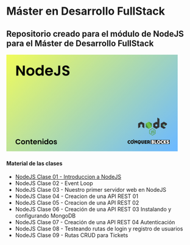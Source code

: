 <h1>Máster en Desarrollo FullStack</h1>

<h2>Repositorio creado para el módulo de NodeJS para el Máster de Desarrollo FullStack</h2>

<img width="450px" src="00_indice_portada/Portada.jpg" alt="Portada del de NodeJS" />

<h4>Material de las clases</h4>
<ul>
    <li><a target="_blank" href="./01_clases/Clase 01 - Introduccion a NodeJS/NodeJS Clase 01 - Introduccion a NodeJS - Diapositivas.pdf">NodeJS Clase 01 - Introduccion a NodeJS</a></li>
    <li>NodeJS Clase 02 - Event Loop</li>
    <li>NodeJS Clase 03 - Nuestro primer servidor web en NodeJS</li>
    <li>NodeJS Clase 04 - Creacion de una API REST 01</li>
    <li>NodeJS Clase 05 - Creacion de una API REST 02</li>
    <li>NodeJS Clase 06 - Creación de una API REST 03 Instalando y configurando MongoDB</li>
    <li>NodeJS Clase 07 - Creación de una API REST 04 Autenticación</li>
    <li>NodeJS Clase 08 - Testeando rutas de login y registro de usuarios</li>
    <li>NodeJS Clase 09 - Rutas CRUD para Tickets</li>
</ul>
